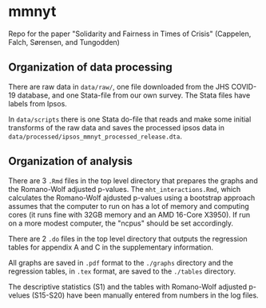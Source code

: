 # mmnyt
Repo for the paper "Solidarity and Fairness in Times of Crisis" (Cappelen, Falch, Sørensen, and Tungodden)


## Organization of data processing
There are raw data in `data/raw/`, one file downloaded from the JHS
COVID-19 database, and one Stata-file from our own survey. 
The Stata files have labels from Ipsos.

In `data/scripts` there is one Stata do-file that reads and make
some initial transforms of the raw data and saves the processed
ipsos data in `data/processed/ipsos_mmnyt_processed_release.dta`. 

## Organization of analysis
There are 3 `.Rmd` files in the top level directory that prepares the
graphs and the Romano-Wolf adjusted p-values. The
`mht_interactions.Rmd`, which calculates the Romano-Wolf ajdusted
p-values using a bootstrap approach assumes that the computer to run on
has a lot of memory and computing cores (it runs fine with 32GB memory
and an AMD 16-Core X3950). If run on a more modest computer, the
"ncpus" should be set accordingly.

There are 2 `.do` files in the top level directory that outputs
the regression tables for appendix A and C in the supplementary
information. 

All graphs are saved in `.pdf` format to the `./graphs` directory and
the regression tables, in `.tex` format, are saved to the `./tables`
directory. 

The descriptive statistics (S1) and the tables with Romano-Wolf
adjusted p-velues (S15-S20) have been manually entered from numbers
in the log files.



